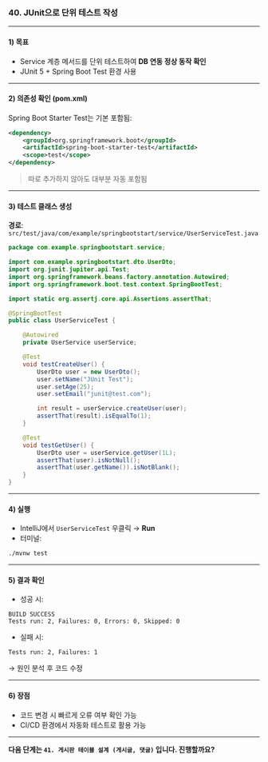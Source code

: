 ### 40. JUnit으로 단위 테스트 작성

---

#### 1) **목표**

* Service 계층 메서드를 단위 테스트하여 **DB 연동 정상 동작 확인**
* JUnit 5 + Spring Boot Test 환경 사용

---

#### 2) **의존성 확인 (pom.xml)**

Spring Boot Starter Test는 기본 포함됨:

```xml
<dependency>
    <groupId>org.springframework.boot</groupId>
    <artifactId>spring-boot-starter-test</artifactId>
    <scope>test</scope>
</dependency>
```

> 따로 추가하지 않아도 대부분 자동 포함됨

---

#### 3) **테스트 클래스 생성**

**경로**: `src/test/java/com/example/springbootstart/service/UserServiceTest.java`

```java
package com.example.springbootstart.service;

import com.example.springbootstart.dto.UserDto;
import org.junit.jupiter.api.Test;
import org.springframework.beans.factory.annotation.Autowired;
import org.springframework.boot.test.context.SpringBootTest;

import static org.assertj.core.api.Assertions.assertThat;

@SpringBootTest
public class UserServiceTest {

    @Autowired
    private UserService userService;

    @Test
    void testCreateUser() {
        UserDto user = new UserDto();
        user.setName("JUnit Test");
        user.setAge(25);
        user.setEmail("junit@test.com");

        int result = userService.createUser(user);
        assertThat(result).isEqualTo(1);
    }

    @Test
    void testGetUser() {
        UserDto user = userService.getUser(1L);
        assertThat(user).isNotNull();
        assertThat(user.getName()).isNotBlank();
    }
}
```

---

#### 4) **실행**

* IntelliJ에서 `UserServiceTest` 우클릭 → **Run**
* 터미널:

```bash
./mvnw test
```

---

#### 5) **결과 확인**

* 성공 시:

```
BUILD SUCCESS
Tests run: 2, Failures: 0, Errors: 0, Skipped: 0
```

* 실패 시:

```
Tests run: 2, Failures: 1
```

→ 원인 분석 후 코드 수정

---

#### 6) **장점**

* 코드 변경 시 빠르게 오류 여부 확인 가능
* CI/CD 환경에서 자동화 테스트로 활용 가능

---

**다음 단계는 `41. 게시판 테이블 설계 (게시글, 댓글)` 입니다. 진행할까요?**
